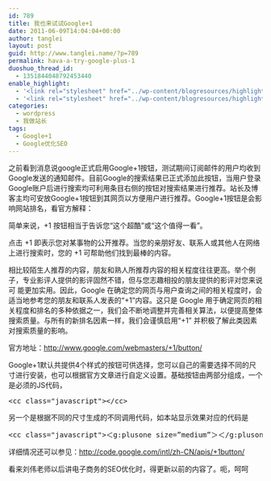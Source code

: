 ```yaml
---
id: 789
title: 我也来试试Google+1
date: 2011-06-09T14:04:04+00:00
author: tanglei
layout: post
guid: http://www.tanglei.name/?p=789
permalink: hava-a-try-google-plus-1
duoshuo_thread_id:
  - 1351844048792453440
enable_highlight:
  - '<link rel="stylesheet" href="../wp-content/blogresources/highlightconfig/highlight.default.min.css"><script src="../wp-content/blogresources/highlightconfig/jquery-2.1.4.min.js"></script><script src="../wp-content/blogresources/highlightconfig/enable_highlight.js"></script>'
  - '<link rel="stylesheet" href="../wp-content/blogresources/highlightconfig/highlight.default.min.css"><script src="../wp-content/blogresources/highlightconfig/jquery-2.1.4.min.js"></script><script src="../wp-content/blogresources/highlightconfig/enable_highlight.js"></script>'
categories:
  - wordpress
  - 我做站长
tags:
  - Google+1
  - Google优化SEO
---
```

之前看到消息说google正式启用Google+1按钮，测试期间订阅邮件的用户均收到Google发送的通知邮件。目前Google的搜索结果已正式添加此按钮，当用户登录Google账户后进行搜索均可利用条目右侧的按钮对搜索结果进行推荐。站长及博客主均可安放Google+1按钮到其网页以方便用户进行推荐。Google+1按钮是会影响网站排名，看官方解释：

简单来说，+1 按钮相当于告诉您“这个超酷”或“这个值得一看”。

点击 +1 即表示您对某事物的公开推荐。当您的亲朋好友、联系人或其他人在网络上进行搜索时，您的 +1 可帮助他们找到最棒的内容。

相比较陌生人推荐的内容，朋友和熟人所推荐内容的相关程度往往更高。举个例子，专业影评人提供的影评固然不错，但与您志趣相投的朋友提供的影评对您来说可 能更加实用。因此，Google 在确定您的网页与用户查询之间的相关程度时，会适当地参考您的朋友和联系人发表的“+1”内容。这只是 Google 用于确定网页的相关程度和排名的多种依据之一，我们会不断地调整并完善相关算法，以便提高整体搜索质量。与所有的新排名因素一样，我们会谨慎启用“+1” 并积极了解此类因素对搜索质量的影响。

官方地址：<http://www.google.com/webmasters/+1/button/>

Google+1默认共提供4个样式的按钮可供选择，您可以自己的需要选择不同的尺寸进行安装，也可以根据官方文章进行自定义设置。基础按钮由两部分组成，一个是必须的JS代码，

<pre>&lt;cc class="javascript">&lt;/cc></pre>

另一个是根据不同的尺寸生成的不同调用代码，如本站显示效果对应的代码是

<pre>&lt;cc class="javascript">＜g:plusone size=”medium”＞＜/g:plusone＞&lt;/cc></pre>

详细情况还可以参见：http://code.google.com/intl/zh-CN/apis/+1button/
  

  
看来刘伟老师以后讲电子商务的SEO优化时，得更新以前的内容了。呃，呵呵
